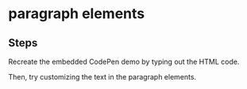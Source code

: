 # paragraph elements

## Steps

Recreate the embedded CodePen demo by typing out the HTML code.

Then, try customizing the text in the paragraph elements.
